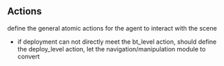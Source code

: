 ## Actions
define the general atomic actions for the agent to interact with the scene

- if deployment can not directly meet the bt_level action, should define the deploy_level action, let the navigation/manipulation module to convert